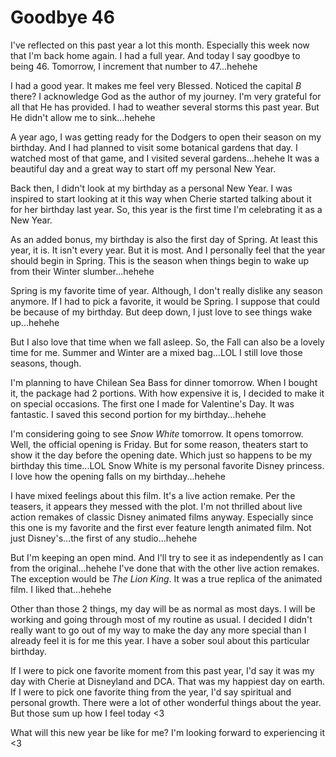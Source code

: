 # Goodbye 46

I've reflected on this past year a lot this month. Especially this week now that I'm back home again. I had a full year. And today I say goodbye to being 46. Tomorrow, I increment that number to 47...hehehe

I had a good year. It makes me feel very Blessed. Noticed the capital *B* there? I acknowledge God as the author of my journey. I'm very grateful for all that He has provided. I had to weather several storms this past year. But He didn't allow me to sink...hehehe

A year ago, I was getting ready for the Dodgers to open their season on my birthday. And I had planned to visit some botanical gardens that day. I watched most of that game, and I visited several gardens...hehehe It was a beautiful day and a great way to start off my personal New Year.

Back then, I didn't look at my birthday as a personal New Year. I was inspired to start looking at it this way when Cherie started talking about it for her birthday last year. So, this year is the first time I'm celebrating it as a New Year.

As an added bonus, my birthday is also the first day of Spring. At least this year, it is. It isn't every year. But it is most. And I personally feel that the year should begin in Spring. This is the season when things begin to wake up from their Winter slumber...hehehe

Spring is my favorite time of year. Although, I don't really dislike any season anymore. If I had to pick a favorite, it would be Spring. I suppose that could be because of my birthday. But deep down, I just love to see things wake up...hehehe

But I also love that time when we fall asleep. So, the Fall can also be a lovely time for me. Summer and Winter are a mixed bag...LOL I still love those seasons, though.

I'm planning to have Chilean Sea Bass for dinner tomorrow. When I bought it, the package had 2 portions. With how expensive it is, I decided to make it on special occasions. The first one I made for Valentine's Day. It was fantastic. I saved this second portion for my birthday...hehehe

I'm considering going to see *Snow White* tomorrow. It opens tomorrow. Well, the official opening is Friday. But for some reason, theaters start to show it the day before the opening date. Which just so happens to be my birthday this time...LOL Snow White is my personal favorite Disney princess. I love how the opening falls on my birthday...hehehe

I have mixed feelings about this film. It's a live action remake. Per the teasers, it appears they messed with the plot. I'm not thrilled about live action remakes of classic Disney animated films anyway. Especially since this one is my favorite and the first ever feature length animated film. Not just Disney's...the first of any studio...hehehe

But I'm keeping an open mind. And I'll try to see it as independently as I can from the original...hehehe I've done that with the other live action remakes. The exception would be *The Lion King*. It was a true replica of the animated film. I liked that...hehehe

Other than those 2 things, my day will be as normal as most days. I will be working and going through most of my routine as usual. I decided I didn't really want to go out of my way to make the day any more special than I already feel it is for me this year. I have a sober soul about this particular birthday.

If I were to pick one favorite moment from this past year, I'd say it was my day with Cherie at Disneyland and DCA. That was my happiest day on earth. If I were to pick one favorite thing from the year, I'd say spiritual and personal growth. There were a lot of other wonderful things about the year. But those sum up how I feel today <3

What will this new year be like for me? I'm looking forward to experiencing it <3